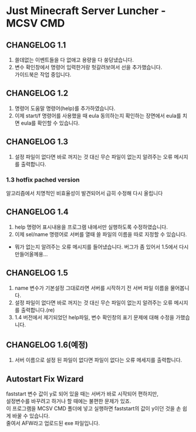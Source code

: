 # Just Minecraft Server Luncher - MCSV CMD  
  
## CHANGELOG 1.1  
1. 쓸데없는 이벤트들을 다 없애고 용량을 다 쑹덩냈습니다.  
2. 변수 확인창에서 명령어 입력한거랑 헛갈려보여서 선을 추가했습니다.  
가이드북은 작업 중입니다.

## CHANGELOG 1.2
1. 명령어 도움말 명령어(help)를 추가하였습니다.  
2. 이제 start/f 명령어를 사용했을 때 eula 동의하는지 확인하는 장면에서 eula를 치면 eula를 확인할 수 있습니다.

## CHANGELOG 1.3
1. 설정 파일이 없다면 바로 꺼지는 것 대신 무슨 파일이 없는지 알려주는 오류 메시지를 출력합니다.
### 1.3 hotfix pached version
알고리즘에서 치명적인 비효율성이 발견되어서 급히 수정해 다시 올립니다

## CHANGELOG 1.4
1. help 명령어 표시내용을 프로그램 내에서만 실행하도록 수정하였습니다.  
2. 이제 sel/name 명령어로 서버를 열때 쓸 파일의 이름을 따로 지정할 수 있습니다.  
* 뭐가 없는지 알려주는 오류 메시지를 들어냈습니다. 버그가 좀 있어서 1.5에서 다시 만들어올께용...

## CHANGELOG 1.5
1. name 변수가 기본설정 그대로라면 서버를 시작하기 전 서버 파일 이름을 물어봅니다.
2. 설정 파일이 없다면 바로 꺼지는 것 대신 무슨 파일이 없는지 알려주는 오류 메시지를 출력합니다.(re)
3. 1.4 버전에서 제기되었던 help파일, 변수 확인창의 표기 문제에 대해 수정을 가했습니다.

## CHANGELOG 1.6(예정)
1. 서버 이름으로 설정 된 파일이 없다면 파일이 없다는 오류 메세지를 출력합니다.

## Autostart Fix Wizard
faststart 변수 값이 y로 되어 있을 때는 서버가 바로 시작되어 편하지만,  
설정변수를 바꾸려고 하거나 할 때에는 불편한 문제가 있죠.  
이 프로그램을 MCSV CMD 폴더에 넣고 실행하면 faststart의 값이 y이던 것을 손 쉽게 바꿀 수 있습니다.  
줄여서 AFW라고 업로드된 exe 파일입니다.
